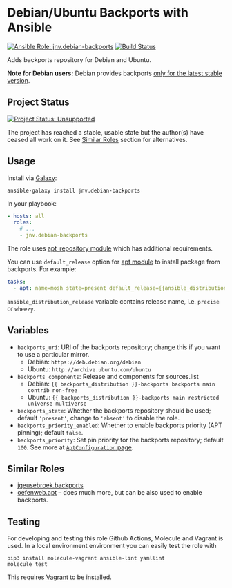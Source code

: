 # Debian/Ubuntu Backports with Ansible

[![Ansible Role: jnv.debian-backports](https://img.shields.io/ansible/role/224.svg)](https://galaxy.ansible.com/jnv/debian-backports)
[![Build Status](https://github.com/jnv/ansible-role-debian-backports/workflows/Integration/badge.svg?branch=master)](https://github.com/jnv/ansible-role-debian-backports/actions?query=workflow%3AIntegration)

Adds backports repository for Debian and Ubuntu.

**Note for Debian users:** Debian provides backports [only for the latest stable version](https://backports.debian.org/news/stretch-backports/).

## Project Status

[![Project Status: Unsupported](https://www.repostatus.org/badges/latest/unsupported.svg)](https://www.repostatus.org/#unsupported)

The project has reached a stable, usable state but the author(s) have ceased all work on it. See [Similar Roles](#similar-roles) section for alternatives.

## Usage

Install via [Galaxy](https://galaxy.ansible.com/):

```
ansible-galaxy install jnv.debian-backports
```

In your playbook:

```yaml
- hosts: all
  roles:
    # ...
    - jnv.debian-backports
```

The role uses [apt_repository module](http://docs.ansible.com/apt_repository_module.html) which has additional requirements.

You can use `default_release` option for [apt module](http://docs.ansible.com/apt_module.html) to install package from backports. For example:

```yaml
tasks:
  - apt: name=mosh state=present default_release={{ansible_distribution_release}}-backports
```

`ansible_distribution_release` variable contains release name, i.e. `precise` or `wheezy`.

## Variables

- `backports_uri`: URI of the backports repository; change this if you want to use a particular mirror.
  - Debian: `https://deb.debian.org/debian`
  - Ubuntu: `http://archive.ubuntu.com/ubuntu`
- `backports_components`: Release and components for sources.list
  - Debian: `{{ backports_distribution }}-backports backports main contrib non-free`
  - Ubuntu: `{{ backports_distribution }}-backports main restricted universe multiverse`
- `backports_state`: Whether the backports repository should be used; default `'present'`, change to `'absent'` to disable the role.
- `backports_priority_enabled`: Whether to enable backports priority (APT pinning); default `false`.
- `backports_priority`: Set pin priority for the backports repository; default `100`. See more at [`AptConfiguration` page](https://wiki.debian.org/AptConfiguration).

## Similar Roles

- [jgeusebroek.backports](https://galaxy.ansible.com/jgeusebroek/backports)
- [oefenweb.apt](https://galaxy.ansible.com/oefenweb/apt) – does much more, but can be also used to enable backports.

## Testing

For developing and testing this role Github Actions, Molecule and Vagrant is used.
In a local environment environment you can easily test the role with

```
pip3 install molecule-vagrant ansible-lint yamllint
molecule test
```

This requires [Vagrant](https://www.vagrantup.com/downloads.html) to be installed.
